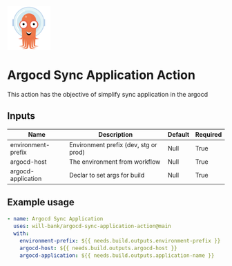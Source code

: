 <img src="docs/images/argocd-logo.png" width="100">

# Argocd Sync Application Action
This action has the objective of simplify sync application in the argocd

## Inputs

| Name | Description | Default | Required |
|--- |--- |--- | --- |
| environment-prefix | Environment prefix (dev, stg or prod) | Null | True |
| argocd-host | The environment from workflow | Null | True |
| argocd-application | Declar to set args for build | Null | True |

## Example usage

```yaml
- name: Argocd Sync Application
  uses: will-bank/argocd-sync-application-action@main
  with:
    environment-prefix: ${{ needs.build.outputs.environment-prefix }}
    argocd-host: ${{ needs.build.outputs.argocd-host }}
    argocd-application: ${{ needs.build.outputs.application-name }}
```
